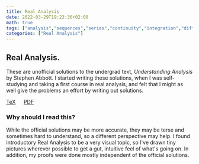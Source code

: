 ```yaml
---
title: Real Analysis
date: 2022-03-29T19:23:36+02:00
math: true
tags: ["analysis","sequences","series","continuity","integration","differentiability","uniform-convergence"]
categories: ["Real Analysis"]
---
```


## Real Analysis.

These are unofficial solutions to the undergrad text, *Understanding Analysis* by Stephen Abbott. I started writing these solutions, when I was self-studying and taking a first course in real analysis, and felt that I might as well give the problems an effort by writing out solutions.
 
[TeX](./../real-analysis.tex) &emsp; [PDF](./../real-analysis.pdf)

### Why should I read this?

While the official solutions may be more accurate, they may be terse and sometimes hard to understand, so a different perspective may help. I found introductory Real Analysis to be a very visual topic, so I've drawn tiny pictures wherever possible to get a gut, intuitive feel of what's going on. In addition, my proofs were done mostly independent of the official solutions.

